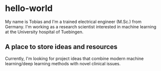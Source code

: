 # hello-world
My name is Tobias and I'm a trained electrical engineer (M.Sc.) from Germany. I'm working as a research scientist interested in machine learning at the University hospital of Tuebingen.
## A place to store ideas and resources
Currently, I'm looking for project ideas that combine modern machine learning/deep learning methods with novel clinical issues. 

